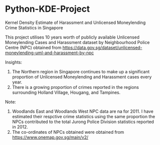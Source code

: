 # Python-KDE-Project
Kernel Density Estimate of Harassment and Unlicensed Moneylending Crime Statistics in Singapore

This project utilises 10 years worth of publicly available Unlicensed Moneylending Cases and Harassment dataset by Neighbourhood Police Centre (NPC) obtained from https://data.gov.sg/dataset/unlicensed-moneylending-uml-and-harassment-by-npc

Insights:
1. The Northern region in Singapore continues to make up a significant proportion of Unlicensed Moneylending and Harassment cases every year.
2. There is a growing proportion of crimes reported in the regions surrounding Holland Village, Hougang, and Tampines. 


Note: 
1. Woodlands East and Woodlands West NPC data are na for 2011. I have estimated their respctive crime statistics using the same proportion the NPCs contributed to the total Jurong Police Division statistics reported in 2012.
2. The co-ordinates of NPCs obtained were obtained from https://www.onemap.gov.sg/main/v2/
